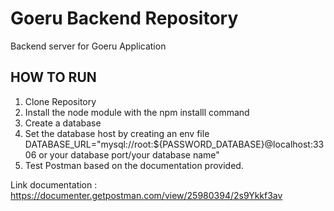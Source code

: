 # Goeru Backend Repository

Backend server for Goeru Application


## HOW TO RUN

1. Clone Repository
2. Install the node module with the npm installl command
3. Create a database
4. Set the database host by creating an env file DATABASE_URL="mysql://root:${PASSWORD_DATABASE}@localhost:3306 or your database port/your database name"
5. Test Postman based on the documentation provided.

Link documentation : https://documenter.getpostman.com/view/25980394/2s9Ykkf3av
